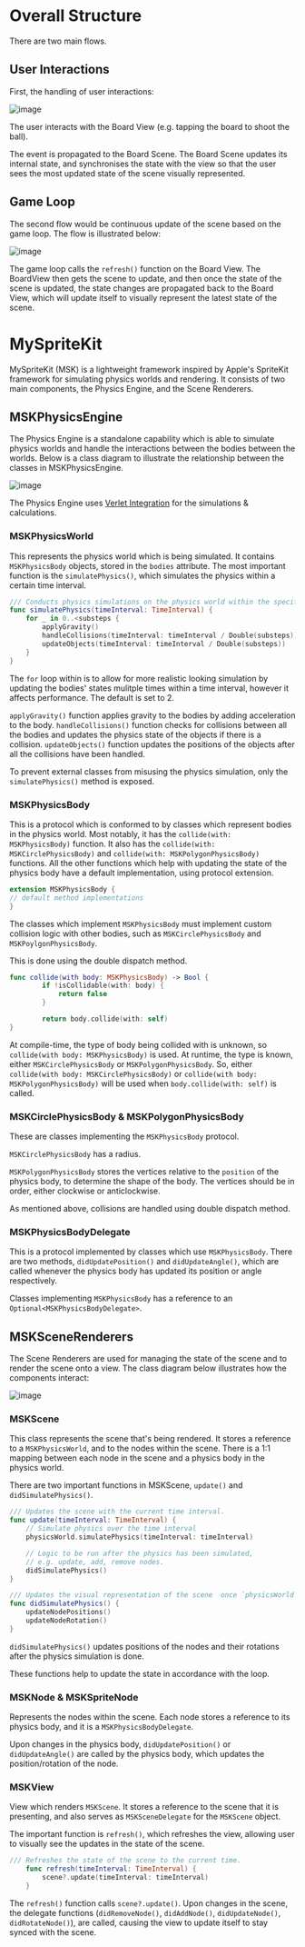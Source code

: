 # Overall Structure
There are two main flows. 

## User Interactions
First, the handling of user interactions:

![image](https://user-images.githubusercontent.com/61085398/218270661-724caebf-1bc6-45c8-ae6c-bdac86edb946.png)

The user interacts with the Board View (e.g. tapping the board to shoot the ball).

The event is propagated to the Board Scene. The Board Scene updates its internal state, and synchronises the state with the view so that the user sees the most updated state of the scene visually represented.

## Game Loop
The second flow would be continuous update of the scene based on the game loop. The flow is illustrated below:

![image](https://user-images.githubusercontent.com/61085398/218270725-5b3e2076-3723-4f5d-b809-e87e096dec32.png)

The game loop calls the `refresh()` function on the Board View. The BoardView then gets the scene to update, and then once the state of the scene is updated, the state changes are propagated back to the Board View, which will update itself to visually represent the latest state of the scene.

# MySpriteKit
MySpriteKit (MSK) is a lightweight framework inspired by Apple's SpriteKit framework for simulating physics worlds and rendering. It consists of two main components, the Physics Engine, and the Scene Renderers.

## MSKPhysicsEngine
The Physics Engine is a standalone capability which is able to simulate physics worlds and handle the interactions between the bodies between the worlds. Below is a class diagram to illustrate the relationship between the classes in MSKPhysicsEngine.

![image](https://user-images.githubusercontent.com/61085398/218266704-a2d57c18-11e6-45b4-904a-45273741290b.png)

The Physics Engine uses [Verlet Integration](https://www.algorithm-archive.org/contents/verlet_integration/verlet_integration.html) for the simulations & calculations.

### MSKPhysicsWorld
This represents the physics world which is being simulated. It contains `MSKPhysicsBody` objects, stored in the `bodies` attribute. The most important function is the `simulatePhysics()`, which simulates the physics within a certain time interval.

``` swift
/// Conducts physics simulations on the physics world within the specified time interval.
func simulatePhysics(timeInterval: TimeInterval) {
    for _ in 0..<substeps {
        applyGravity()
        handleCollisions(timeInterval: timeInterval / Double(substeps))
        updateObjects(timeInterval: timeInterval / Double(substeps))
    }
}
```

The `for` loop within is to allow for more realistic looking simulation by updating the bodies' states mulitple times within a time interval, however it affects performance. The default is set to 2.

`applyGravity()` function applies gravity to the bodies by adding acceleration to the body.
`handleCollisions()` function checks for collisions between all the bodies and updates the physics state of the objects if there is a collision.
`updateObjects()` function updates the positions of the objects after all the collisions have been handled.

To prevent external classes from misusing the physics simulation, only the `simulatePhysics()` method is exposed.

### MSKPhysicsBody
This is a protocol which is conformed to by classes which represent bodies in the physics world. Most notably, it has the `collide(with: MSKPhysicsBody)` function. It also has the `collide(with: MSKCirclePhysicsBody)` and `collide(with: MSKPolygonPhysicsBody)` functions. All the other functions which help with updating the state of the physics body have a default implementation, using protocol extension.

```swift
extension MSKPhysicsBody {
// default method implementations
}
```

The classes which implement `MSKPhysicsBody` must implement custom collision logic with other bodies, such as `MSKCirclePhysicsBody` and `MSKPoylgonPhysicsBody`.

This is done using the double dispatch method.

```swift
func collide(with body: MSKPhysicsBody) -> Bool {
        if !isCollidable(with: body) {
            return false
        }

        return body.collide(with: self)
}
```

At compile-time, the type of body being collided with is unknown, so `collide(with body: MSKPhysicsBody)` is used. At runtime, the type is known, either `MSKCirclePhysicsBody` or `MSKPolygonPhysicsBody`. So, either `collide(with body: MSKCirclePhysicsBody)` or `collide(with body: MSKPolygonPhysicsBody)` will be used when `body.collide(with: self)` is called.

### MSKCirclePhysicsBody & MSKPolygonPhysicsBody
These are classes implementing the `MSKPhysicsBody` protocol.

`MSKCirclePhysicsBody` has a radius.

`MSKPolygonPhysicsBody` stores the vertices relative to the `position` of the physics body, to determine the shape of the body. The vertices should be in order, either clockwise or anticlockwise.

As mentioned above, collisions are handled using double dispatch method.

### MSKPhysicsBodyDelegate
This is a protocol implemented by classes which use `MSKPhysicsBody`. There are two methods, `didUpdatePosition()` and `didUpdateAngle()`, which are called whenever the physics body has updated its position or angle respectively.

Classes implementing `MSKPhysicsBody` has a reference to an `Optional<MSKPhysicsBodyDelegate>`.

## MSKSceneRenderers
The Scene Renderers are used for managing the state of the scene and to render the scene onto a view. The class diagram below illustrates how the components interact:

![image](https://user-images.githubusercontent.com/61085398/218269781-21c0ccbf-4406-4712-8159-17a74b48ee79.png)

### MSKScene
This class represents the scene that's being rendered. It stores a reference to a `MSKPhysicsWorld`, and to the nodes within the scene. There is a 1:1 mapping between each node in the scene and a physics body in the physics world.

There are two important functions in MSKScene, `update()` and `didSimulatePhysics()`.

```swift
/// Updates the scene with the current time interval.
func update(timeInterval: TimeInterval) {
    // Simulate physics over the time interval
    physicsWorld.simulatePhysics(timeInterval: timeInterval)

    // Logic to be run after the physics has been simulated,
    // e.g. update, add, remove nodes.
    didSimulatePhysics()
}
```

```swift
/// Updates the visual representation of the scene  once `physicsWorld` has completed physics simulation.
func didSimulatePhysics() {
    updateNodePositions()
    updateNodeRotation()
}
```

`didSimulatePhysics()` updates positions of the nodes and their rotations after the physics simulation is done.

These functions help to update the state in accordance with the loop.

### MSKNode & MSKSpriteNode
Represents the nodes within the scene. Each node stores a reference to its physics body, and it is a `MSKPhysicsBodyDelegate`.

Upon changes in the physics body, `didUpdatePosition()` or `didUpdateAngle()` are called by the physics body, which updates the position/rotation of the node.

### MSKView
View which renders `MSKScene`. It stores a reference to the scene that it is presenting, and also serves as `MSKSceneDelegate` for the `MSKScene` object.

The important function is `refresh()`, which refreshes the view, allowing user to visually see the updates in the state of the scene.
```swift
/// Refreshes the state of the scene to the current time.
    func refresh(timeInterval: TimeInterval) {
        scene?.update(timeInterval: timeInterval)
    }
```

The `refresh()` function calls `scene?.update()`. Upon changes in the scene, the delegate functions (`didRemoveNode()`, `didAddNode()`, `didUpdateNode()`, `didRotateNode()`), are called, causing the view to update itself to stay synced with the scene.

